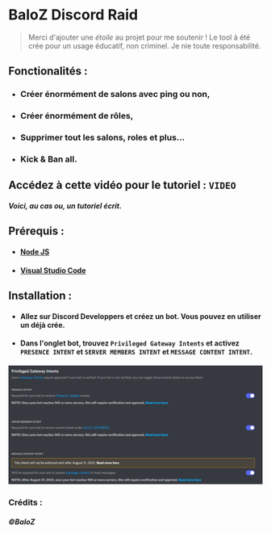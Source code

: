 # BaloZ Discord Raid
> Merci d'ajouter une *étoile* au projet pour me soutenir !
> Le tool à été crée pour un usage éducatif, non criminel. Je nie toute responsabilité.

## Fonctionalités : 
- ### Créer énormément de salons avec ping ou non, 
- ### Créer énormément de rôles,
- ### Supprimer tout les salons, roles et plus...
- ### Kick & Ban all.

## Accédez à cette vidéo pour le tutoriel : `VIDEO` 

##### Voici, au cas ou, un tutoriel écrit.

## Prérequis : 
 - #### [Node JS](https://nodejs.org/en/download/)
 - #### [Visual Studio Code](https://code.visualstudio.com/Download)

## Installation :
- #### Allez sur Discord Developpers et créez un bot. Vous pouvez en utiliser un déjà crée.
- #### Dans l'onglet bot, trouvez `Privileged Gateway Intents` et activez `PRESENCE INTENT` et `SERVER MEMBERS INTENT` et `MESSAGE CONTENT INTENT`.

![](/assets/images/github/intents.png)





### Crédits : 
##### ©BaloZ
